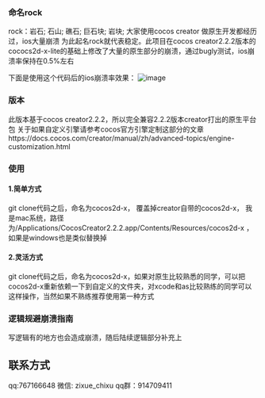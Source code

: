 ### 命名rock
rock：岩石; 石山; 礁石; 巨石块; 岩块;
大家使用cocos creator 做原生开发都经历过，ios大量崩溃 为此起名rock就代表稳定。此项目在cocos creator2.2.2版本的cococs2d-x-lite的基础上修改了大量的原生部分的崩溃，通过bugly测试，ios崩溃率保持在0.5%左右

下面是使用这个代码后的ios崩溃率效果：
![image](https://github.com/baiguo/Cocos2d-x-rock/blob/master/image/1.png)


### 版本
此版本基于cocos creator2.2.2，所以完全兼容2.2.2版本creator打出的原生平台包
关于如果自定义引擎请参考cocos官方引擎定制这部分的文章https://docs.cocos.com/creator/manual/zh/advanced-topics/engine-customization.html


### 使用
#### 1.简单方式
git clone代码之后，命名为cocos2d-x， 覆盖掉creator自带的cocos2d-x， 我是mac系统，路径为/Applications/CocosCreator2.2.2.app/Contents/Resources/cocos2d-x 
，如果是windows也是类似替换掉

#### 2.灵活方式
git clone代码之后，命名为cocos2d-x，如果对原生比较熟悉的同学，可以把cocos2d-x重新依赖一下到自定义的文件夹，对xcode和as比较熟练的同学可以这样操作，当然如果不熟练推荐使用第一种方式


### 逻辑规避崩溃指南
写逻辑有的地方也会造成崩溃，随后陆续逻辑部分补充上



## 联系方式 
qq:767166648
微信: zixue_chixu
qq群：914709411

